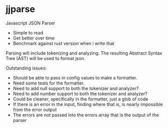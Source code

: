# jjparse

Javascript JSON Parser

  - Simple to read
  - Get better over time
  - Benchmark against rust version when i write that

Parsing will include tokenizing and analyzing. The resulting Abstract Syntax
Tree (AST) will be used to format json.

Outstanding issues:
  - Should be able to pass in config values to make a formatter.
  - Need some tests for the formatter.
  - Need to add null support to both the tokenizer and analyzer?
  - Need to add number support to both the tokenizer and analyzer?
  - Could be cleaner, specifically in the formatter, just a glob of code
  - If there is an error in the input, finding where that is, is nearly impossible from the error output
  - The errors are not passed into the errors array that is the output of the parser
  
